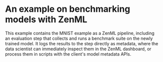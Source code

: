 # An example on benchmarking models with ZenML

This example contains the MNIST example as a ZenML pipeline, including an evaluation step that collects and runs a benchmark suite on the newly trained model.
It logs the results to the step directly as metadata, where the data scientist can immediately inspect them in the ZenML dashboard, or process them in scripts with the client's model metadata APIs.
